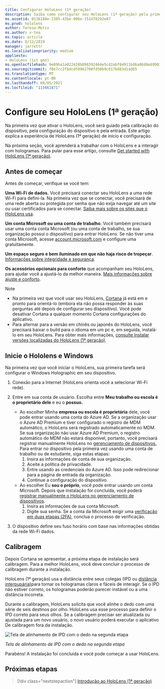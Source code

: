 ```yaml
---
title: Configurar HoloLens (1ª geração)
description: Saiba como configurar seu HoloLens (1ª geração) pela primeira vez em uma rede Wi-Fi com uma conta microsoft (MSA) ou Azure Active Directory (AAD).
ms.assetid: 0136188e-1305-43be-906e-151d70292e87
ms.prod: hololens
author: Teresa-Motiv
ms.author: v-tea
ms.topic: article
ms.date: 8/12/2019
manager: jarrettr
ms.localizationpriority: medium
appliesto:
- HoloLens (1st gen)
ms.openlocfilehash: 9e09ba1a022428b098392464e5cd2abf84911bd6a86d8e699036b8fc4f91470a
ms.sourcegitcommit: f8e7cc2fbdcdf8962700fd50b9c017bd83d1ad65
ms.translationtype: MT
ms.contentlocale: pt-BR
ms.lasthandoff: 08/05/2021
ms.locfileid: "115661871"
---
```

# <a name="set-up-your-hololens-1st-gen"></a>Configure seu HoloLens (1ª geração)

Na primeira vez que ativar o HoloLens, você será guiado pela calibração do dispositivo, pela configuração do dispositivo e pela entrada.  Este artigo explica a experiência de HoloLens (1ª geração) de início e configuração.

Na próxima seção, você aprenderá a trabalhar com o HoloLens e a interagir com hologramas. Para pular para esse artigo, consulte [Get started with HoloLens (1ª geração)](hololens1-basic-usage.md).

## <a name="before-you-start"></a>Antes de começar

Antes de começar, verifique se você tem:

**Uma Wi-Fi de dados.** Você precisará conectar seu HoloLens a uma rede Wi-Fi para defini-la. Na primeira vez que se conectar, você precisará de uma rede aberta ou protegida por senha que não exija navegar até um site ou usar certificados para se conectar. [Saiba mais sobre os sites que o HoloLens usa](hololens-offline.md).

**Um conta Microsoft ou uma conta de trabalho**. Você também precisará usar uma conta conta Microsoft (ou uma conta de trabalho, se sua organização possui o dispositivo) para entrar HoloLens. Se não tiver uma conta Microsoft, acesse [account.microsoft.com](https://account.microsoft.com) e configure uma gratuitamente.

**Um espaço seguro e bem iluminado em que não haja risco de tropeçar**. [Informações sobre integridade e segurança](https://go.microsoft.com/fwlink/p/?LinkId=746661).

**Os acessórios opcionais para conforto** que acompanham seu HoloLens, para ajudar você a ajustá-lo da melhor maneira. [Mais informações sobre ajuste e conforto](https://support.microsoft.com/help/12632/hololens-fit-your-hololens).

> [!NOTE]
>  
> - Na primeira vez que você usar seu HoloLens, [Cortana](hololens-cortana.md) já está em e pronto para orientá-lo (embora ela não possa responder às suas perguntas até depois de configurar seu dispositivo). Você pode desativar Cortana a qualquer momento Cortana configurações do aplicativo.
> - Para alternar para a versão em chinês ou japonês do HoloLens, você precisará baixar o build para o idioma em um pc e, em seguida, instalá-lo em seu HoloLens. Para obter mais informações, [consulte Instalar versões localizadas do HoloLens (1ª geração)](hololens1-install-localized.md).

## <a name="start-your-hololens-and-set-up-windows"></a>Inicie o Hololens e Windows

Na primeira vez que você iniciar o HoloLens, sua primeira tarefa será configurar o Windows Holographic em seu dispositivo.

1. Conexão para a Internet (HoloLens orienta você a selecionar Wi-Fi rede).

1. Entre em sua conta de usuário. Escolha entre **Meu trabalho ou escola é o proprietário dele** e eu o **possuo.**
    - Ao escolher Minha **empresa ou escola é proprietária** dele, você pode entrar usando uma conta do Azure AD. Se a organização usar o Azure AD Premium e tiver configurado o registro de MDM automático, o HoloLens será registrado automaticamente no MDM. Se sua organização não usar Azure AD Premium, o registro automático do MDM não estará disponível, portanto, você precisará registrar manualmente HoloLens no [gerenciamento de dispositivos.](hololens-enroll-mdm.md#different-ways-to-enroll) Para entrar no dispositivo pela primeira vez usando uma conta de trabalho ou de estudante, siga estas etapas:
        1. Insira as informações de conta de sua organização.
        1. Aceite a política de privacidade.
        1. Entre usando as credenciais do Azure AD. Isso pode redirecionar para a página de entrada da organização.
        1. Continue a configuração do dispositivo.
    - Ao escolher Eu **sou o próprio**, você pode entrar usando um conta Microsoft. Depois que instalação for concluída, você poderá [registrar manualmente o HoloLens no gerenciamento de dispositivos](hololens-enroll-mdm.md#different-ways-to-enroll).
        1. Insira as informações de sua conta Microsoft.
        1. Digite sua senha. Se a conta da Microsoft exigir uma [verificação em duas etapas (2FA)](https://blogs.technet.microsoft.com/microsoft_blog/2013/04/17/microsoft-account-gets-more-secure/), conclua o processo de verificação.

1. O dispositivo define seu fuso horário com base nas informações obtidas da rede Wi-Fi dados.

## <a name="calibration"></a>Calibragem

Depois Cortana se apresentar, a próxima etapa de instalação será calibragem. Para a melhor HoloLens, você deve concluir o processo de calibragem durante a instalação.

HoloLens (1ª geração) usa a distância entre seus colegas (IPD ou [distância interpupária)](https://en.wikipedia.org/wiki/Interpupillary_distance)para tornar os hologramas claros e fáceis de interagir. Se o IPD não estiver correto, os hologramas poderão parecer instável ou a uma distância incorreta.

Durante a calibragem, HoloLens solicita que você alinhe o dedo com uma série de seis destinos por olho. HoloLens usa esse processo para definir o IPD correto para seus olhos. Se a calibragem precisar ser atualizada ou ajustada para um novo usuário, o novo usuário poderá executar o aplicativo De calibragem fora da instalação.

![Tela de alinhamento de IPD com o dedo na segunda etapa](./images/ipd-finger-alignment-300px.jpg)

*Tela de alinhamento de IPD com o dedo na segunda etapa*

Parabéns! A instalação foi concluída e você pode começar a usar HoloLens.

## <a name="next-steps"></a>Próximas etapas

> [!div class="nextstepaction"]
> [Introdução ao HoloLens (1ª geração)](hololens1-basic-usage.md)
